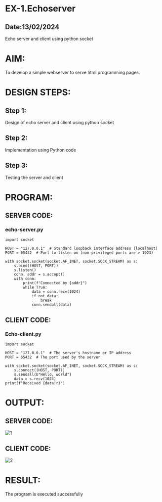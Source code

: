 # EX-1.Echoserver
## Date:13/02/2024
Echo server and client using python socket
# AIM:
To develop a simple webserver to serve html programming pages.
# DESIGN STEPS:
## Step 1:
Design of echo server and client using python socket
## Step 2:
Implementation using Python code
## Step 3:
Testing the server and client 
# PROGRAM:
## SERVER CODE:
### echo-server.py
```
import socket

HOST = "127.0.0.1"  # Standard loopback interface address (localhost)
PORT = 65432  # Port to listen on (non-privileged ports are > 1023)

with socket.socket(socket.AF_INET, socket.SOCK_STREAM) as s:
    s.bind((HOST, PORT))
    s.listen()
    conn, addr = s.accept()
    with conn:
        print(f"Connected by {addr}")
        while True:
            data = conn.recv(1024)
            if not data:
                break
            conn.sendall(data)
```
## CLIENT CODE:
### Echo-client.py
```
import socket

HOST = "127.0.0.1"  # The server's hostname or IP address
PORT = 65432  # The port used by the server

with socket.socket(socket.AF_INET, socket.SOCK_STREAM) as s:
    s.connect((HOST, PORT))
    s.sendall(b"Hello, world")
    data = s.recv(1024)
print(f"Received {data!r}")
```
# OUTPUT:
## SERVER CODE:

![1](https://github.com/Darkwebnew/Echoserver/assets/143114486/860388c7-ab37-4424-a17c-fb4f121cc0a1)

## CLIENT CODE:

![2](https://github.com/Darkwebnew/Echoserver/assets/143114486/c5c5619d-c1b9-4b41-a20a-a0bee4196267)

# RESULT:
The program is executed successfully
